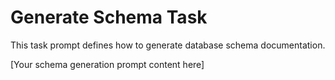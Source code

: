 # Generate Schema Task

This task prompt defines how to generate database schema documentation.

[Your schema generation prompt content here]